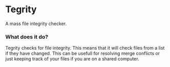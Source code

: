 # Tegrity
A mass file integrity checker.

### What does it do?
Tegrity checks for file integrity. This means that it will check files from a list if they have changed.
This can be usefull for resolving merge conflicts or just keeping track of your files if you are on a shared computer.

